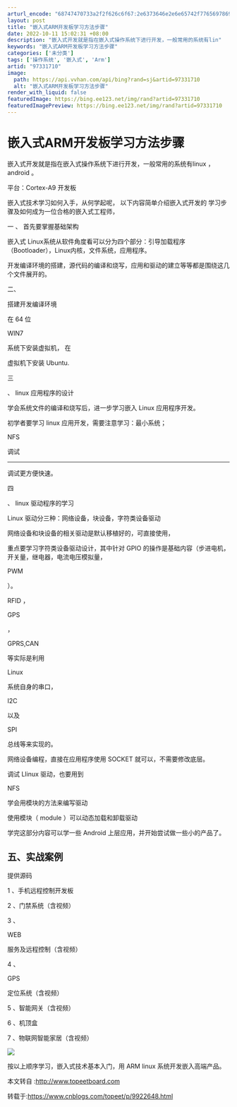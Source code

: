 ```yaml
---
arturl_encode: "68747470733a2f2f626c6f67:2e6373646e2e6e65742f77656978696e5f3330353638373135:2f61727469636c652f64657461696c732f3937333331373130"
layout: post
title: "嵌入式ARM开发板学习方法步骤"
date: 2022-10-11 15:02:31 +08:00
description: "嵌入式开发就是指在嵌入式操作系统下进行开发，一般常用的系统有lin"
keywords: "嵌入式ARM开发板学习方法步骤"
categories: ['未分类']
tags: ['操作系统', '嵌入式', 'Arm']
artid: "97331710"
image:
  path: https://api.vvhan.com/api/bing?rand=sj&artid=97331710
  alt: "嵌入式ARM开发板学习方法步骤"
render_with_liquid: false
featuredImage: https://bing.ee123.net/img/rand?artid=97331710
featuredImagePreview: https://bing.ee123.net/img/rand?artid=97331710
---
```


# 嵌入式ARM开发板学习方法步骤

嵌入式开发就是指在嵌入式操作系统下进行开发，一般常用的系统有linux
，
android
。

平台：Cortex-A9
开发板

嵌入式技术学习如何入手，从何学起呢，
以下内容简单介绍嵌入式开发的
学习步骤及如何成为一位合格的嵌入式工程师，

一
、
首先要掌握基础架构

嵌入式
Linux系统从软件角度看可以分为四个部分：引导加载程序（Bootloader），Linux内核，文件系统，应用程序。

开发编译环境的搭建，源代码的编译和烧写，应用和驱动的建立等等都是围绕这几个文件展开的。

二、

搭建开发编译环境

在
64
位

WIN7

系统下安装虚拟机， 在

虚拟机下安装
Ubuntu.

三

、
linux
应用程序的设计

学会系统文件的编译和烧写后，进一步学习嵌入
Linux
应用程序开发。

初学者要学习
linux
应用开发，需要注意学习：最小系统；

NFS

调试

---

调试更方便快速。

四

、
linux
驱动程序的学习

Linux
驱动分三种：网络设备，块设备，字符类设备驱动

网络设备和块设备的相关驱动是默认移植好的，可直接使用，

重点要学习字符类设备驱动设计，其中针对
GPIO
的操作是基础内容（步进电机，开关量，继电器，电流电压模拟量，

PWM

）。

RFID
，

GPS

，

GPRS,CAN

等实际是利用

Linux

系统自身的串口，

I2C

以及

SPI

总线等来实现的。

网络设备编程，直接在应用程序使用
SOCKET
就可以，不需要修改底层。

调试
Llinux
驱动，也要用到

NFS

学会用模块的方法来编写驱动

使用模块（
module
）可以动态加载和卸载驱动

学完这部分内容可以学一些
Android
上层应用，并开始尝试做一些小的产品了。

五、实战案例
--
提供源码

1
、手机远程控制开发板

2
、门禁系统（含视频）

3
、

WEB

服务及远程控制（含视频）

4
、

GPS

定位系统（含视频）

5
、智能网关（含视频）

6
、机顶盒

7
、物联网智能家居（含视频）

![](https://i-blog.csdnimg.cn/blog_migrate/9a56fc604cc37c4abe00776c2765fe14.jpeg)

按以上顺序学习，嵌入式技术基本入门，用
ARM linux
系统开发嵌入高端产品。

本文转自
:http://www.topeetboard.com

转载于:https://www.cnblogs.com/topeet/p/9922648.html